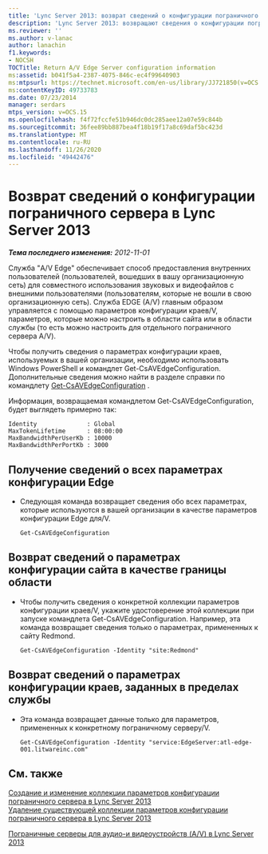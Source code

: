 ```yaml
---
title: 'Lync Server 2013: возврат сведений о конфигурации пограничного сервера/V'
description: 'Lync Server 2013: возвращают сведения о конфигурации пограничного сервера/V.'
ms.reviewer: ''
ms.author: v-lanac
author: lanachin
f1.keywords:
- NOCSH
TOCTitle: Return A/V Edge Server configuration information
ms:assetid: b041f5a4-2387-4075-846c-ec4f99640903
ms:mtpsurl: https://technet.microsoft.com/en-us/library/JJ721850(v=OCS.15)
ms:contentKeyID: 49733783
ms.date: 07/23/2014
manager: serdars
mtps_version: v=OCS.15
ms.openlocfilehash: f4f72fccfe51b946dc0dc285aee12a07e59c844b
ms.sourcegitcommit: 36fee89bb887bea4f18b19f17a8c69daf5bc423d
ms.translationtype: MT
ms.contentlocale: ru-RU
ms.lasthandoff: 11/26/2020
ms.locfileid: "49442476"
---
```

# <a name="return-av-edge-server-configuration-information-in-lync-server-2013"></a>Возврат сведений о конфигурации пограничного сервера в Lync Server 2013

<div data-xmlns="http://www.w3.org/1999/xhtml">

<div class="topic" data-xmlns="http://www.w3.org/1999/xhtml" data-msxsl="urn:schemas-microsoft-com:xslt" data-cs="https://msdn.microsoft.com/">

<div data-asp="https://msdn2.microsoft.com/asp">



</div>

<div id="mainSection">

<div id="mainBody">

<span> </span>

_**Тема последнего изменения:** 2012-11-01_

Служба "A/V Edge" обеспечивает способ предоставления внутренних пользователей (пользователей, вошедших в вашу организационную сеть) для совместного использования звуковых и видеофайлов с внешними пользователями (пользователям, которые не вошли в свою организационную сеть). Служба EDGE (A/V) главным образом управляется с помощью параметров конфигурации краев/V, параметров, которые можно настроить в области сайта или в области службы (то есть можно настроить для отдельного пограничного сервера A/V).

Чтобы получить сведения о параметрах конфигурации краев, используемых в вашей организации, необходимо использовать Windows PowerShell и командлет Get-CsAVEdgeConfiguration. Дополнительные сведения можно найти в разделе справки по командлету [Get-CsAVEdgeConfiguration](https://docs.microsoft.com/powershell/module/skype/Get-CsAVEdgeConfiguration) .

Информация, возвращаемая командлетом Get-CsAVEdgeConfiguration, будет выглядеть примерно так:

    Identity              : Global
    MaxTokenLifetime      : 08:00:00
    MaxBandwidthPerUserKb : 10000
    MaxBandwidthPerPortKb : 3000

<div>

## <a name="to-return-information-for-all-your-av-edge-configuration-settings"></a>Получение сведений о всех параметрах конфигурации Edge

  - Следующая команда возвращает сведения обо всех параметрах, которые используются в вашей организации в качестве параметров конфигурации Edge для/V.
    
        Get-CsAVEdgeConfiguration

</div>

<div>

## <a name="to-return-information-for-site-scoped-av-edge-configuration-settings"></a>Возврат сведений о параметрах конфигурации сайта в качестве границы области

  - Чтобы получить сведения о конкретной коллекции параметров конфигурации краев/V, укажите удостоверение этой коллекции при запуске командлета Get-CsAVEdgeConfiguration. Например, эта команда возвращает сведения только о параметрах, примененных к сайту Redmond.
    
        Get-CsAVEdgeConfiguration -Identity "site:Redmond"

</div>

<div>

## <a name="to-return-information-for-service-scoped-av-edge-configuration-settings"></a>Возврат сведений о параметрах конфигурации краев, заданных в пределах службы

  - Эта команда возвращает данные только для параметров, примененных к конкретному пограничному серверу/V.
    
        Get-CsAVEdgeConfiguration -Identity "service:EdgeServer:atl-edge-001.litwareinc.com"

</div>

<div>

## <a name="see-also"></a>См. также


[Создание и изменение коллекции параметров конфигурации пограничного сервера в Lync Server 2013](lync-server-2013-create-or-modify-a-collection-of-a-v-edge-server-configuration-settings.md)  
[Удаление существующей коллекции параметров конфигурации пограничного сервера в Lync Server 2013](lync-server-2013-delete-an-existing-collection-of-a-v-edge-server-configuration-settings.md)  


[Пограничные серверы для аудио-и видеоустройств (A/V) в Lync Server 2013](lync-server-2013-audio-video-a-v-edge-servers.md)  
  

</div>

</div>

<span> </span>

</div>

</div>

</div>

